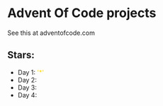 # Advent Of Code projects
See this at adventofcode.com

## Stars:
- Day 1: <span style="color:gold">'\*'</span>
- Day 2:
- Day 3:
- Day 4: